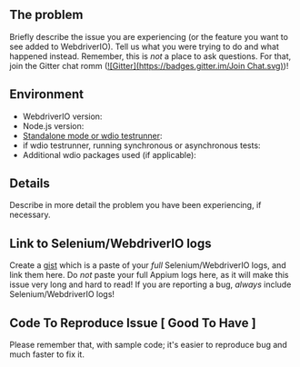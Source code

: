 ## The problem

Briefly describe the issue you are experiencing (or the feature you want to see added to WebdriverIO). Tell us what you were trying to do and what happened instead. Remember, this is _not_ a place to ask questions. For that, join the Gitter chat romm ([![Gitter](https://badges.gitter.im/Join Chat.svg)](https://gitter.im/webdriverio/webdriverio?utm_source=badge&utm_medium=badge&utm_campaign=pr-badge&utm_content=badge))!

## Environment

* WebdriverIO version:
* Node.js version:
* [Standalone mode or wdio testrunner](http://webdriver.io/guide/getstarted/modes.html):
* if wdio testrunner, running synchronous or asynchronous tests:
* Additional wdio packages used (if applicable):

## Details

Describe in more detail the problem you have been experiencing, if necessary.

## Link to Selenium/WebdriverIO logs

Create a [gist](https://gist.github.com) which is a paste of your _full_ Selenium/WebdriverIO logs, and link them here. Do _not_ paste your full Appium logs here, as it will make this issue very long and hard to read! If you are reporting a bug, _always_ include Selenium/WebdriverIO logs!

## Code To Reproduce Issue [ Good To Have ]

Please remember that, with sample code; it's easier to reproduce bug and much faster to fix it.
